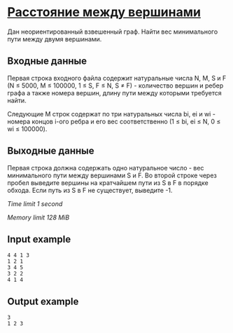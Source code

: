 # [Расстояние между вершинами](https://www.e-olymp.com/en/problems/625)

Дан неориентированный взвешенный граф. Найти вес минимального пути между двумя вершинами.

## Входные данные

Первая строка входного файла содержит натуральные числа N, M, S и F (N ≤ 5000, M ≤ 100000, 1 ≤ S, F ≤ N, S ≠ F) - количество вершин и ребер графа а также номера вершин, длину пути между которыми требуется найти.

Следующие M строк содержат по три натуральных числа bi, ei и wi - номера концов i-ого ребра и его вес соответственно (1 ≤ bi, ei ≤ N, 0 ≤ wi ≤ 100000).

## Выходные данные

Первая строка должна содержать одно натуральное число - вес минимального пути между вершинами S и F. Во второй строке через пробел выведите вершины на кратчайшем пути из S в F в порядке обхода. Если путь из S в F не существует, выведите -1.

_Time limit 1 second_

_Memory limit 128 MiB_

## Input example
```
4 4 1 3
1 2 1
3 4 5
3 2 2
4 1 4
```

## Output example
```
3
1 2 3
```
